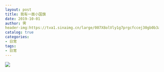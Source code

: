 ```yaml
---
layout: post
title: 我有一面小国旗
date: 2019-10-01
author: 霁
header-img:https://tva1.sinaimg.cn/large/007X8olVly1g7prgcfccej30gb0b3acm.jpg
catalog: true
categories:
- 日常
tags:
- 日常
---
```


![](https://tva1.sinaimg.cn/large/007X8olVly1g7prh2c6fdj30u01sx7wk.jpg)
